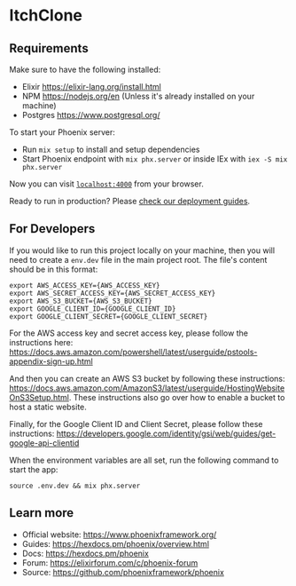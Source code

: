 # ItchClone

## Requirements

Make sure to have the following installed:

- Elixir https://elixir-lang.org/install.html
- NPM https://nodejs.org/en (Unless it's already installed on your machine)
- Postgres https://www.postgresql.org/

To start your Phoenix server:

- Run `mix setup` to install and setup dependencies
- Start Phoenix endpoint with `mix phx.server` or inside IEx with `iex -S mix phx.server`

Now you can visit [`localhost:4000`](http://localhost:4000) from your browser.

Ready to run in production? Please [check our deployment guides](https://hexdocs.pm/phoenix/deployment.html).

## For Developers

If you would like to run this project locally on your machine, then you will need to create a `env.dev` file in the main project root. The file's content should be in this format:

    export AWS_ACCESS_KEY={AWS_ACCESS_KEY}
    export AWS_SECRET_ACCESS_KEY={AWS_SECRET_ACCESS_KEY}
    export AWS_S3_BUCKET={AWS_S3_BUCKET}
    export GOOGLE_CLIENT_ID={GOOGLE_CLIENT_ID}
    export GOOGLE_CLIENT_SECRET={GOOGLE_CLIENT_SECRET}

For the AWS access key and secret access key, please follow the instructions here: https://docs.aws.amazon.com/powershell/latest/userguide/pstools-appendix-sign-up.html

And then you can create an AWS S3 bucket by following these instructions: https://docs.aws.amazon.com/AmazonS3/latest/userguide/HostingWebsiteOnS3Setup.html. These instructions also go over how to enable a bucket to host a static website.

Finally, for the Google Client ID and Client Secret, please follow these instructions: https://developers.google.com/identity/gsi/web/guides/get-google-api-clientid

When the environment variables are all set, run the following command to start the app:

    source .env.dev && mix phx.server

## Learn more

- Official website: https://www.phoenixframework.org/
- Guides: https://hexdocs.pm/phoenix/overview.html
- Docs: https://hexdocs.pm/phoenix
- Forum: https://elixirforum.com/c/phoenix-forum
- Source: https://github.com/phoenixframework/phoenix

